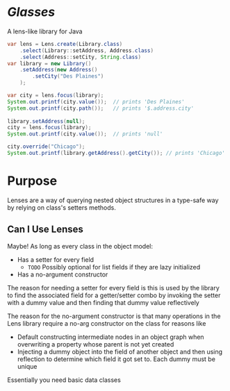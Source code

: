 # _Glasses_
A lens-like library for Java

```java
var lens = Lens.create(Library.class)
    .select(Library::setAddress, Address.class)
    .select(Address::setCity, String.class)
var library = new Library()
    .setAddress(new Address()
        .setCity("Des Plaines")
    );

var city = lens.focus(library);
System.out.printf(city.value());  // prints 'Des Plaines'
System.out.printf(city.path());   // prints '$.address.city'
    
library.setAddress(null);
city = lens.focus(library);
System.out.printf(city.value());  // prints 'null'

city.override("Chicago");
System.out.printf(library.getAddress().getCity()); // prints 'Chicago'
```

# Purpose
Lenses are a way of querying nested object structures in a type-safe way by relying on class's setters methods.

## Can I Use Lenses
Maybe! As long as every class in the object model:
- Has a setter for every field
  - `TODO` Possibly optional for list fields if they are lazy initialized
- Has a no-argument constructor

The reason for needing a setter for every field is this is used by the library to find the associated field for a getter/setter combo by invoking the setter with a dummy value and then finding that dummy value reflectively

The reason for the no-argument constructor is that many operations in the Lens library require a no-arg constructor on the class for reasons like
- Default constructing intermediate nodes in an object graph when overwriting a property whose parent is not yet created
- Injecting a dummy object into the field of another object and then using reflection to determine which field it got set to. Each dummy must be unique

Essentially you need basic data classes